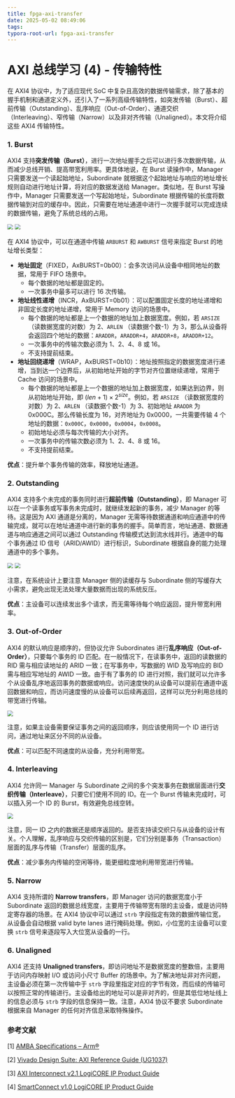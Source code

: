```yaml
---
title: fpga-axi-transfer
date: 2025-05-02 08:49:06
tags:
typora-root-url: fpga-axi-transfer
---
```


# AXI 总线学习 (4) - 传输特性

在 AXI4 协议中，为了适应现代 SoC 中复杂且高效的数据传输需求，除了基本的握手机制和通道定义外，还引入了一系列高级传输特性，如突发传输（Burst）、超前传输（Outstanding）、乱序响应（Out-of-Order）、通道交织（Interleaving）、窄传输（Narrow）以及非对齐传输（Unaligned）。本文将介绍这些 AXI4 传输特性。



### 1. Burst

AXI4 支持**突发传输（Burst）**，进行一次地址握手之后可以进行多次数据传输，从而减少总线开销、提高带宽利用率。更具体地说，在 Burst 读操作中，Manager 只需要发送一个读起始地址，Subordinate 就根据这个起始地址与响应的地址增长规则自动进行地址计算，将对应的数据发送给 Manager。类似地，在 Burst 写操作中，Manager 只需要发送一个写起始地址，Subordinate 根据传输的长度将数据传输到对应的缓存中。因此，只需要在地址通道中进行一次握手就可以完成连续的数据传输，避免了系统总线的占用。

<img src="burst_read.png" style="zoom: 80%;" />

<img src="burst_write.png" style="zoom: 80%;" />

在 AXI4 协议中，可以在通道中传输 `ARBURST` 和 `AWBURST` 信号来指定 Burst 的地址增长类型：

- **地址固定**（FIXED，AxBURST=0b00）：会多次访问从设备中相同地址的数据，常用于 FIFO 场景中。
  - 每个数据的地址都是固定的。
  - 一次事务中最多可以进行 16 次传输。
- **地址线性递增**（INCR，AxBURST=0b01）：可以配置固定长度的地址递增和非固定长度的地址递增，常用于 Memory 访问的场景中。
  - 每个数据的地址都是上一个数据的地址加上数据宽度。例如，若 `ARSIZE` （读数据宽度的对数）为 2、`ARLEN` （读数据个数-1）为 3，那么从设备将会返回四个地址的数据：`ARADDR`，`ARADDR+4`，`ARADDR+8`，`ARADDR+12`。
  - 一次事务中的传输次数必须为 1、2、4、8 或 16。
  - 不支持提前结束。
- **地址回绕递增**（WRAP，AxBURST=0b10）：地址按照指定的数据宽度进行递增，当到达一个边界后，从初始地址开始的字节对齐位置继续递增，常用于 Cache 访问的场景中。
  - 每个数据的地址都是上一个数据的地址加上数据宽度，如果达到边界，则从初始地址开始，即 $(len+1) \times 2^{size}$。例如，若 `ARSIZE` （读数据宽度的对数）为 2、`ARLEN` （读数据个数-1）为 3、初始地址 `ARADDR` 为 0x000C。那么传输长度为 16，对齐地址为 0x0000，一共需要传输 4 个地址的数据：`0x000C`，`0x0000`，`0x0004`，`0x0008`。
  - 初始地址必须与每次传输的大小对齐。
  - 一次事务中的传输次数必须为 1、2、4、8 或 16。
  - 不支持提前结束。

**优点**：提升单个事务传输的效率，释放地址通道。



### 2. Outstanding

AXI4 支持多个未完成的事务同时进行**超前传输（Outstanding）**，即 Manager 可以在一个读事务或写事务未完成时，就继续发起新的事务，减少 Manager 的等待。这是因为 AXI 通道是分离的，Manager 无需等待数据通道和响应通道中的传输完成，就可以在地址通道中进行新的事务的握手。简单而言，地址通道、数据通道与响应通道之间可以通过 Outstanding 传输模式达到流水线并行。通道中的每个事务通过 ID 信号（ARID/AWID）进行标识，Subordinate 根据自身的能力处理通道中的多个事务。

<img src="outstanding_read.png" style="zoom: 80%;" />

<img src="outstanding_write.png" style="zoom: 80%;" />

注意，在系统设计上要注意 Manager 侧的读缓存与 Subordinate 侧的写缓存大小需求，避免出现无法处理大量数据而出现的系统反压。

**优点**：主设备可以连续发出多个请求，而无需等待每个响应返回，提升带宽利用率。



### 3. Out-of-Order

AXI4 的默认响应是顺序的，但协议允许 Subordinates 进行**乱序响应（Out-of-Order）**，只要每个事务的 ID 匹配。在一般情况下，在读事务中，返回的读数据的 RID 需与相应读地址的 ARID 一致；在写事务中，写数据的 WID 及写响应的 BID 需与相应写地址的 AWID 一致。由于有了事务的 ID 进行对照，我们就可以允许多个从设备乱序地返回事务的数据或响应。访问速度快的从设备可以提前在通道中返回数据和响应，而访问速度慢的从设备可以后续再返回，这样可以充分利用总线的带宽进行传输。

<img src="ooo.png" style="zoom: 80%;" />

注意，如果主设备需要保证事务之间的返回顺序，则应该使用同一个 ID 进行访问，通过地址来区分不同的从设备。

**优点**：可以匹配不同速度的从设备，充分利用带宽。



### 4. Interleaving

AXI4 允许同一 Manager 与 Subordinate 之间的多个突发事务在数据层面进行**交织传输（Interleave）**，只要它们使用不同的 ID。在一个 Burst 传输未完成时，可以插入另一个 ID 的 Burst，有效避免总线空转。

<img src="interleaving.png" style="zoom: 80%;" />

注意，同一 ID 之内的数据还是顺序返回的。是否支持读交织只与从设备的设计有关。个人理解，乱序响应与交织传输的区别是，它们分别是事务（Transaction）层面的乱序与传输（Transfer）层面的乱序。

**优点**：减少事务内传输的空闲等待，能更细粒度地利用带宽进行传输。



### 5. Narrow

AXI4 支持所谓的 **Narrow transfers**，即 Manager 访问的数据宽度小于 Subordinate 返回的数据总线宽度，主要用于传输带宽有限的主设备，或是访问特定寄存器的场景。在 AXI4 协议中可以通过 `strb` 字段指定有效的数据传输位宽，从设备会自动根据 valid byte lanes 进行掩码处理。例如，小位宽的主设备可以变换 `strb` 信号来逐段写入大位宽从设备的一行。



### 6. Unaligned

AXI4 还支持 **Unaligned transfers**，即访问地址不是数据宽度的整数倍，主要用于访问内存映射 I/O 或访问小尺寸 Buffer 的场景中。为了解决地址非对齐问题，主设备必须在第一次传输中于 `strb` 字段里指定对应的字节有效，而后续的传输可以按照正常的传输进行。主设备给出的地址可以是非对齐的，但是其低位地址线上的信息必须与 `strb` 字段的信息保持一致。注意，AXI4 协议不要求 Subordinate 根据来自 Manager 的任何对齐信息采取特殊操作。



### 参考文献

[1] [AMBA Specifications – Arm®](https://www.arm.com/architecture/system-architectures/amba/amba-specifications)

[2] [Vivado Design Suite: AXI Reference Guide (UG1037)](https://china.xilinx.com/support/documents/ip_documentation/axi_ref_guide/latest/ug1037-vivado-axi-reference-guide.pdf)

[3] [AXI Interconnect v2.1 LogiCORE IP Product Guide](https://www.xilinx.com/support/documents/ip_documentation/axi_interconnect/v2_1/pg059-axi-interconnect.pdf)

[4] [SmartConnect v1.0 LogiCORE IP Product Guide](https://www.xilinx.com/support/documents/ip_documentation/smartconnect/v1_0/pg247-smartconnect.pdf)
